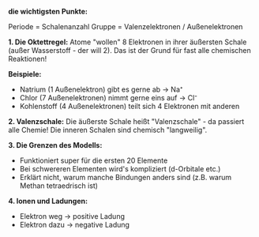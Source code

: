 **die wichtigsten Punkte:**

Periode = Schalenanzahl
Gruppe = Valenzelektronen / Außenelektronen

**1. Die Oktettregel:** Atome "wollen" 8 Elektronen in ihrer äußersten Schale (außer Wasserstoff - der will 2). Das ist der Grund für fast alle chemischen Reaktionen!

**Beispiele:**

- Natrium (1 Außenelektron) gibt es gerne ab → Na⁺
- Chlor (7 Außenelektronen) nimmt gerne eins auf → Cl⁻
- Kohlenstoff (4 Außenelektronen) teilt sich 4 Elektronen mit anderen

**2. Valenzschale:** Die äußerste Schale heißt "Valenzschale" - da passiert alle Chemie! Die inneren Schalen sind chemisch "langweilig".

**3. Die Grenzen des Modells:**

- Funktioniert super für die ersten 20 Elemente
- Bei schwereren Elementen wird's kompliziert (d-Orbitale etc.)
- Erklärt nicht, warum manche Bindungen anders sind (z.B. warum Methan tetraedrisch ist)

**4. Ionen und Ladungen:**

- Elektron weg → positive Ladung
- Elektron dazu → negative Ladung
